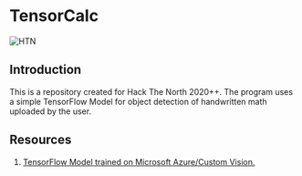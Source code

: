 # TensorCalc
![HTN](https://socialify.git.ci/RishiK1999/htn-intro-to-tfjs/image?description=0&font=Bitter&forks=1&issues=1&language=1&owner=1&pulls=1&stargazers=1&theme=Dark)


## Introduction

This is a repository created for Hack The North 2020++. The program uses a simple TensorFlow Model for object detection of handwritten math uploaded by the user. 

## Resources 
1. [TensorFlow Model trained on Microsoft Azure/Custom Vision.](https://imgur.com/a/dp9ObsQ)


